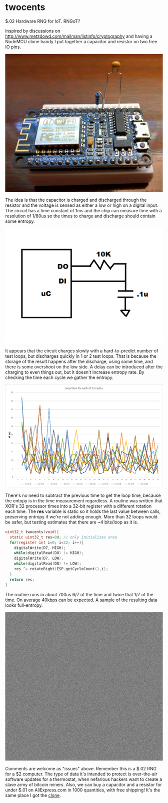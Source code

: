 # twocents
$.02 Hardware RNG for IoT. RNGoT?

Inspired by discussions on http://www.metzdowd.com/mailman/listinfo/cryptography and having a NodeMCU clone handy I put together a capacitor and resistor on two free IO pins.

![Breadboard](/twocents_breadboard.jpg)

The idea is that the capacitor is charged and discharged through the resistor and the voltage is sensed as either a low or high
on a digital input. The circuit has a time constant of 1ms and the chip can measure time with a resolution of 1/80us so the times
to charge and discharge should contain some entropy.

![Schematic](/twocents_schematic.png)

It appears that the circuit charges slowly with a hard-to-predict number of test loops, but discharges quickly in 1 or 2 test loops. That is because the storage of the result happens after the discharge, using some time, and there is some overshoot on the low side. A delay can be introduced after the charging to even things out, but it doesn't increase entropy rate. By checking the time each cycle we gather the entropy.

![Timing](/twocents_times.png)

There's no need to subtract the previous time to get the loop time, because the entopy is in the time measurement regardless. A routine was written that XOR's 32 processor times into a 32-bit register with a different rotation each time. The **res** variable is static so it holds the last value between calls, preserving entropy if we're not adding enough. More than 32 loops would be safer, but testing estimates that there are ~4 bits/loop as it is.

```c
uint32_t twocents(void){
  static uint32_t res=0U; // only initializes once
  for(register int i=0; i<32; i++){
    digitalWrite(D7, HIGH);
    while(digitalRead(D8) != HIGH);
    digitalWrite(D7, LOW);
    while(digitalRead(D8) != LOW);
    res ^= rotateRight(ESP.getCycleCount(),i);
  }
  return res;
}
```

The routine runs in about 700us 6/7 of the time and twice that 1/7 of the time. On average 40kbps can be expected. A sample of the resulting data looks full-entropy.

![Bits](/twocents.bin.png)

Comments are welcome as "issues" above. Remember this is a $.02 RNG for a $2 computer. The type of data it's intended to protect
is over-the-air software updates for a thermostat, when nefarious hackers want to create a slave army of bitcoin miners. Also,
we can buy a capacitor and a resistor for under $.01 on AliExpress.com in 1000 quantities, with free shipping! It's the same
place I got the [clone](http://www.aliexpress.com/item/NodeMcu-Lua-WIFI-development-board-based-on-the-ESP8266-Internet-of-things/32339203041.html?spm=2114.01010208.3.1.UiYGJk&ws_ab_test=searchweb201556_1,searchweb201644_4_10014_10001_10002_10005_301_10006_10003_10004_62,searchweb201560_5,searchweb1451318400_6151,searchweb1451318411_6450&btsid=21fbf57c-19aa-467e-b179-a6d97a313032).
